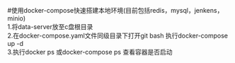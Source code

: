 #使用docker-compose快速搭建本地环境(目前包括redis，mysql，jenkens，minio)  
1.将data-server放至c盘根目录  
2.在docker-compose.yaml文件同级目录下打开git bash 执行docker-compose up -d  
3.执行docker ps 或docker-compose ps 查看容器是否启动  
